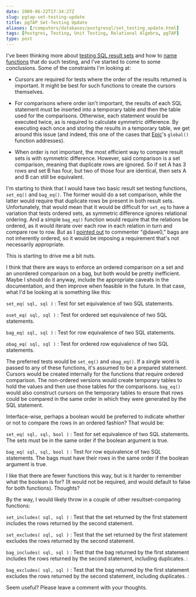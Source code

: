 ```yaml
--- 
date: 2009-06-22T17:34:27Z
slug: pgtap-set-testing-update
title: pgTAP Set-Testing Update
aliases: [/computers/databases/postgresql/set_testing_update.html]
tags: [Postgres, Testing, Unit Testing, Relational Algebra, pgTAP]
type: post
---
```


I've been thinking more about [testing SQL result sets] and how to [name
functions] that do such testing, and I've started to come to some conclusions.
Some of the constraints I'm looking at:

-   Cursors are required for tests where the order of the results returned is
    important. It might be best for such functions to create the cursors
    themselves.

-   For comparisons where order isn't important, the results of each SQL
    statement must be inserted into a temporary table and then the table used
    for the comparisons. Otherwise, each statement would be executed twice, as
    is required to calculate symmetric difference. By executing each once and
    storing the results in a temporary table, we get around this issue (and
    indeed, this one of the cases that [Epic]'s `global()` function addresses).

-   When order is not important, the most efficient way to compare result sets
    is with symmetric difference. However, said comparison is a set comparison,
    meaning that duplicate rows are ignored. So if set A has 3 rows and set B
    has four, but two of those four are identical, then sets A and B can still
    be equivalent.

I'm starting to think that I would have two basic result set testing functions,
`set_eq()` and `bag_eq()`. The former would do a set comparison, while the
latter would require that duplicate rows be present in both result sets.
Unfortunately, that would mean that it would be difficult for `set_eq` to have a
variation that tests ordered sets, as symmetric difference ignores relational
ordering. And a simple `bag_eq()` function would require that the relations be
ordered, as it would iterate over each row in each relation in turn and compare
row to row. But as I [pointed out][name functions] to commenter “@dave0,” bags
are not inherently ordered, so it would be imposing a requirement that's not
necessarily appropriate.

This is starting to drive me a bit nuts.

I think that there are ways to enforce an ordered comparison on a set and an
unordered comparison on a bag, but both would be pretty inefficient. Maybe I
should do it anyway, include the appropriate caveats in the documentation, and
then improve when feasible in the future. In that case, what I'd be looking at
is something like this:

`set_eq( sql, sql )`
:   Test for set equivalence of two SQL statements.

`oset_eq( sql, sql )`
:   Test for ordered set equivalence of two SQL statements.

`bag_eq( sql, sql )`
:   Test for row equivalence of two SQL statements.

`obag_eq( sql, sql )`
:   Test for ordered row equivalence of two SQL statements.

The preferred tests would be `set_eq()` and `obag_eq()`. If a single word is
passed to any of these functions, it's assumed to be a prepared statement.
Cursors would be created internally for the functions that require ordered
comparison. The non-ordered versions would create temporary tables to hold the
values and then use those tables for the comparisons. `bag_eq()` would also
construct cursors on the temporary tables to ensure that rows could be compared
in the same order in which they were generated by the SQL statement.

Interface-wise, perhaps a boolean would be preferred to indicate whether or not
to compare the rows in an ordered fashion? That would be:

`set_eq( sql, sql, bool )`
:   Test for set equivalence of two SQL statements. The sets must be in the same
    order if the boolean argument is true.

`bag_eq( sql, sql, bool )`
:   Test for row equivalence of two SQL statements. The bags must have their
    rows in the same order if the boolean argument is true.

I like that there are fewer functions this way, but is it harder to remember
what the boolean is for? (It would not be required, and would default to false
for both functions). Thoughts?

By the way, I would likely throw in a couple of other resultset-comparing
functions:

`set_includes( sql, sql )`
:   Test that the set returned by the first statement includes the rows returned
    by the second statement.

`set_excludes( sql, sql )`
:   Test that the set returned by the first statement excludes the rows returned
    by the second statement.

`bag_includes( sql, sql )`
:   Test that the bag returned by the first statement includes the rows returned
    by the second statement, including duplicates.
:   

`bag_excludes( sql, sql )`
:   Test that the bag returned by the first statement excludes the rows returned
    by the second statement, including duplicates.
:   

Seem useful? Please leave a comment with your thoughts.

  [testing SQL result sets]: /computers/databases/postgresql/comparing-relations.html
    "Thoughts on Testing SQL Result Sets"
  [name functions]: /computers/databases/postgresql/result-testing-function-names.html
    "Need Help Naming Result Set Testing Functions"
  [Epic]: http://epictest.org/
    "Epic: more full of fail than any other testing  tool"
